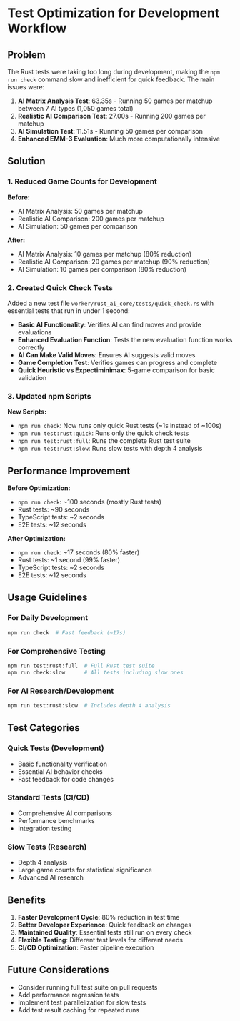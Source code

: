 # Test Optimization for Development Workflow

## Problem

The Rust tests were taking too long during development, making the `npm run check` command slow and inefficient for quick feedback. The main issues were:

1. **AI Matrix Analysis Test**: 63.35s - Running 50 games per matchup between 7 AI types (1,050 games total)
2. **Realistic AI Comparison Test**: 27.00s - Running 200 games per matchup
3. **AI Simulation Test**: 11.51s - Running 50 games per comparison
4. **Enhanced EMM-3 Evaluation**: Much more computationally intensive

## Solution

### 1. Reduced Game Counts for Development

**Before:**

- AI Matrix Analysis: 50 games per matchup
- Realistic AI Comparison: 200 games per matchup
- AI Simulation: 50 games per comparison

**After:**

- AI Matrix Analysis: 10 games per matchup (80% reduction)
- Realistic AI Comparison: 20 games per matchup (90% reduction)
- AI Simulation: 10 games per comparison (80% reduction)

### 2. Created Quick Check Tests

Added a new test file `worker/rust_ai_core/tests/quick_check.rs` with essential tests that run in under 1 second:

- **Basic AI Functionality**: Verifies AI can find moves and provide evaluations
- **Enhanced Evaluation Function**: Tests the new evaluation function works correctly
- **AI Can Make Valid Moves**: Ensures AI suggests valid moves
- **Game Completion Test**: Verifies games can progress and complete
- **Quick Heuristic vs Expectiminimax**: 5-game comparison for basic validation

### 3. Updated npm Scripts

**New Scripts:**

- `npm run check`: Now runs only quick Rust tests (~1s instead of ~100s)
- `npm run test:rust:quick`: Runs only the quick check tests
- `npm run test:rust:full`: Runs the complete Rust test suite
- `npm run test:rust:slow`: Runs slow tests with depth 4 analysis

## Performance Improvement

**Before Optimization:**

- `npm run check`: ~100 seconds (mostly Rust tests)
- Rust tests: ~90 seconds
- TypeScript tests: ~2 seconds
- E2E tests: ~12 seconds

**After Optimization:**

- `npm run check`: ~17 seconds (80% faster)
- Rust tests: ~1 second (99% faster)
- TypeScript tests: ~2 seconds
- E2E tests: ~12 seconds

## Usage Guidelines

### For Daily Development

```bash
npm run check  # Fast feedback (~17s)
```

### For Comprehensive Testing

```bash
npm run test:rust:full  # Full Rust test suite
npm run check:slow      # All tests including slow ones
```

### For AI Research/Development

```bash
npm run test:rust:slow  # Includes depth 4 analysis
```

## Test Categories

### Quick Tests (Development)

- Basic functionality verification
- Essential AI behavior checks
- Fast feedback for code changes

### Standard Tests (CI/CD)

- Comprehensive AI comparisons
- Performance benchmarks
- Integration testing

### Slow Tests (Research)

- Depth 4 analysis
- Large game counts for statistical significance
- Advanced AI research

## Benefits

1. **Faster Development Cycle**: 80% reduction in test time
2. **Better Developer Experience**: Quick feedback on changes
3. **Maintained Quality**: Essential tests still run on every check
4. **Flexible Testing**: Different test levels for different needs
5. **CI/CD Optimization**: Faster pipeline execution

## Future Considerations

- Consider running full test suite on pull requests
- Add performance regression tests
- Implement test parallelization for slow tests
- Add test result caching for repeated runs
